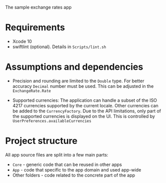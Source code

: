 The sample exchange rates app

# Requirements

- Xcode 10
- swiftlint (optional). Details in `Scripts/lint.sh`

# Assumptions and dependencies

- Precision and rounding are limited to the `Double` type. For better accuracy `Decimal` number must be used.
This can be adjusted in the  `ExchangeRate.Rate`

- Supported currencies: 
The application can handle a subset of the ISO 4217 currencies supported by the current locale.
Other currencies can be added to the `CurrencyFactory`.
Due to the API limitations, only part of the supported currencies is displayed on the UI. This is controlled by  `UserPreferences.availableCurrencies`



# Project structure

All app source files are split into a few main parts:

-  `Core` - generic code that can be reused in other apps
- `App` -  code that specific to the app domain and used  app-wide
- Other folders - code related to the concrete part of the app

